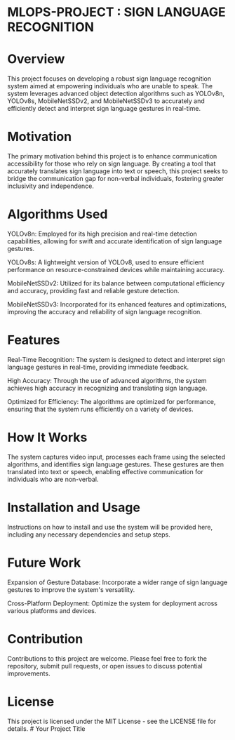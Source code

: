 # MLOPS-PROJECT : SIGN LANGUAGE RECOGNITION

# Overview
This project focuses on developing a robust sign language recognition system aimed at empowering individuals who are unable to speak. The system leverages advanced object detection algorithms such as YOLOv8n, YOLOv8s, MobileNetSSDv2, and MobileNetSSDv3 to accurately and efficiently detect and interpret sign language gestures in real-time.

# Motivation
The primary motivation behind this project is to enhance communication accessibility for those who rely on sign language. By creating a tool that accurately translates sign language into text or speech, this project seeks to bridge the communication gap for non-verbal individuals, fostering greater inclusivity and independence.

# Algorithms Used
YOLOv8n: Employed for its high precision and real-time detection capabilities, allowing for swift and accurate identification of sign language gestures.

YOLOv8s: A lightweight version of YOLOv8, used to ensure efficient performance on resource-constrained devices while maintaining accuracy.

MobileNetSSDv2: Utilized for its balance between computational efficiency and accuracy, providing fast and reliable gesture detection.

MobileNetSSDv3: Incorporated for its enhanced features and optimizations, improving the accuracy and reliability of sign language recognition.

# Features
Real-Time Recognition: The system is designed to detect and interpret sign language gestures in real-time, providing immediate feedback.

High Accuracy: Through the use of advanced algorithms, the system achieves high accuracy in recognizing and translating sign language.

Optimized for Efficiency: The algorithms are optimized for performance, ensuring that the system runs efficiently on a variety of devices.

# How It Works
The system captures video input, processes each frame using the selected algorithms, and identifies sign language gestures. These gestures are then translated into text or speech, enabling effective communication for individuals who are non-verbal.

# Installation and Usage
Instructions on how to install and use the system will be provided here, including any necessary dependencies and setup steps.

# Future Work
Expansion of Gesture Database: Incorporate a wider range of sign language gestures to improve the system's versatility.

Cross-Platform Deployment: Optimize the system for deployment across various platforms and devices.

# Contribution
Contributions to this project are welcome. Please feel free to fork the repository, submit pull requests, or open issues to discuss potential improvements.

# License
This project is licensed under the MIT License - see the LICENSE file for details.
#   Y o u r   P r o j e c t   T i t l e  
 